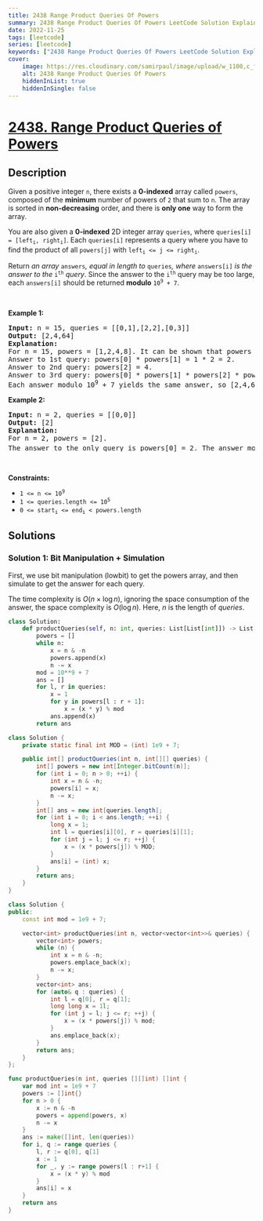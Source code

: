 ```yaml
---
title: 2438 Range Product Queries Of Powers
summary: 2438 Range Product Queries Of Powers LeetCode Solution Explained
date: 2022-11-25
tags: [leetcode]
series: [leetcode]
keywords: ["2438 Range Product Queries Of Powers LeetCode Solution Explained in all languages", "2438 Range Product Queries Of Powers", "LeetCode", "leetcode solution in Python3 C++ Java Go PHP Ruby Swift TypeScript Rust C# JavaScript C", "GeeksforGeeks", "InterviewBit", "Coding Ninjas", "HackerRank", "HackerEarth", "CodeChef", "TopCoder", "AlgoExpert", "freeCodeCamp", "Codeforces", "GitHub", "AtCoder", "Samir Paul"]
cover:
    image: https://res.cloudinary.com/samirpaul/image/upload/w_1100,c_fit,co_rgb:FFFFFF,l_text:Arial_75_bold:2438 Range Product Queries Of Powers - Solution Explained/problem-solving.webp
    alt: 2438 Range Product Queries Of Powers
    hiddenInList: true
    hiddenInSingle: false
---
```



# [2438. Range Product Queries of Powers](https://leetcode.com/problems/range-product-queries-of-powers)


## Description

<p>Given a positive integer <code>n</code>, there exists a <strong>0-indexed</strong> array called <code>powers</code>, composed of the <strong>minimum</strong> number of powers of <code>2</code> that sum to <code>n</code>. The array is sorted in <strong>non-decreasing</strong> order, and there is <strong>only one</strong> way to form the array.</p>

<p>You are also given a <strong>0-indexed</strong> 2D integer array <code>queries</code>, where <code>queries[i] = [left<sub>i</sub>, right<sub>i</sub>]</code>. Each <code>queries[i]</code> represents a query where you have to find the product of all <code>powers[j]</code> with <code>left<sub>i</sub> &lt;= j &lt;= right<sub>i</sub></code>.</p>

<p>Return<em> an array </em><code>answers</code><em>, equal in length to </em><code>queries</code><em>, where </em><code>answers[i]</code><em> is the answer to the </em><code>i<sup>th</sup></code><em> query</em>. Since the answer to the <code>i<sup>th</sup></code> query may be too large, each <code>answers[i]</code> should be returned <strong>modulo</strong> <code>10<sup>9</sup> + 7</code>.</p>

<p>&nbsp;</p>
<p><strong class="example">Example 1:</strong></p>

<pre>
<strong>Input:</strong> n = 15, queries = [[0,1],[2,2],[0,3]]
<strong>Output:</strong> [2,4,64]
<strong>Explanation:</strong>
For n = 15, powers = [1,2,4,8]. It can be shown that powers cannot be a smaller size.
Answer to 1st query: powers[0] * powers[1] = 1 * 2 = 2.
Answer to 2nd query: powers[2] = 4.
Answer to 3rd query: powers[0] * powers[1] * powers[2] * powers[3] = 1 * 2 * 4 * 8 = 64.
Each answer modulo 10<sup>9</sup> + 7 yields the same answer, so [2,4,64] is returned.
</pre>

<p><strong class="example">Example 2:</strong></p>

<pre>
<strong>Input:</strong> n = 2, queries = [[0,0]]
<strong>Output:</strong> [2]
<strong>Explanation:</strong>
For n = 2, powers = [2].
The answer to the only query is powers[0] = 2. The answer modulo 10<sup>9</sup> + 7 is the same, so [2] is returned.
</pre>

<p>&nbsp;</p>
<p><strong>Constraints:</strong></p>

<ul>
	<li><code>1 &lt;= n &lt;= 10<sup>9</sup></code></li>
	<li><code>1 &lt;= queries.length &lt;= 10<sup>5</sup></code></li>
	<li><code>0 &lt;= start<sub>i</sub> &lt;= end<sub>i</sub> &lt; powers.length</code></li>
</ul>

## Solutions

### Solution 1: Bit Manipulation + Simulation

First, we use bit manipulation (lowbit) to get the powers array, and then simulate to get the answer for each query.

The time complexity is $O(n \times \log n)$, ignoring the space consumption of the answer, the space complexity is $O(\log n)$. Here, $n$ is the length of $queries$.

<!-- tabs:start -->

```python
class Solution:
    def productQueries(self, n: int, queries: List[List[int]]) -> List[int]:
        powers = []
        while n:
            x = n & -n
            powers.append(x)
            n -= x
        mod = 10**9 + 7
        ans = []
        for l, r in queries:
            x = 1
            for y in powers[l : r + 1]:
                x = (x * y) % mod
            ans.append(x)
        return ans
```

```java
class Solution {
    private static final int MOD = (int) 1e9 + 7;

    public int[] productQueries(int n, int[][] queries) {
        int[] powers = new int[Integer.bitCount(n)];
        for (int i = 0; n > 0; ++i) {
            int x = n & -n;
            powers[i] = x;
            n -= x;
        }
        int[] ans = new int[queries.length];
        for (int i = 0; i < ans.length; ++i) {
            long x = 1;
            int l = queries[i][0], r = queries[i][1];
            for (int j = l; j <= r; ++j) {
                x = (x * powers[j]) % MOD;
            }
            ans[i] = (int) x;
        }
        return ans;
    }
}
```

```cpp
class Solution {
public:
    const int mod = 1e9 + 7;

    vector<int> productQueries(int n, vector<vector<int>>& queries) {
        vector<int> powers;
        while (n) {
            int x = n & -n;
            powers.emplace_back(x);
            n -= x;
        }
        vector<int> ans;
        for (auto& q : queries) {
            int l = q[0], r = q[1];
            long long x = 1l;
            for (int j = l; j <= r; ++j) {
                x = (x * powers[j]) % mod;
            }
            ans.emplace_back(x);
        }
        return ans;
    }
};
```

```go
func productQueries(n int, queries [][]int) []int {
	var mod int = 1e9 + 7
	powers := []int{}
	for n > 0 {
		x := n & -n
		powers = append(powers, x)
		n -= x
	}
	ans := make([]int, len(queries))
	for i, q := range queries {
		l, r := q[0], q[1]
		x := 1
		for _, y := range powers[l : r+1] {
			x = (x * y) % mod
		}
		ans[i] = x
	}
	return ans
}
```

<!-- tabs:end -->

<!-- end -->
